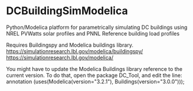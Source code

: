 # DCBuildingSimModelica
Python/Modelica platform for parametrically simulating DC buildings using NREL PVWatts solar profiles and PNNL Reference building load profiles


Requires Buildingspy and Modelica buildings library.
https://simulationresearch.lbl.gov/modelica/buildingspy/
https://simulationresearch.lbl.gov/modelica/

You might have to update the Modelica Buildings library reference to the current version.  To do that, open the package DC_Tool, and edit the line:
annotation (uses(Modelica(version="3.2.1"), Buildings(version="3.0.0")));
